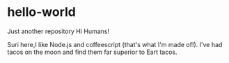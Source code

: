 # hello-world
Just another repository
Hi Humans!

Suri here,I like Node.js and coffeescript (that's what I'm made of!).
I've had tacos on the moon and find them far superior to Eart tacos.

